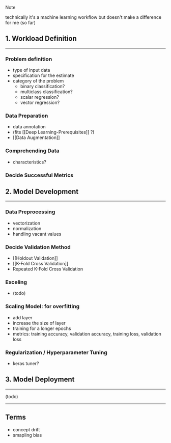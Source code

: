 >[!note]
>technically it's a machine learning workflow but doesn't make a difference for me (so far)

## 1. Workload Definition
---
### Problem definition
- type of input data
- specification for the estimate
- category of the problem
	- binary classification?
	- multiclass classification?
	- scalar regression?
	- vector regression?
### Data Preparation
- data annotation
- (fits [[Deep Learning-Prerequisites]] ?)
- [[Data Augmentation]]
### Comprehending Data
- characteristics?
### Decide Successful Metrics


## 2. Model Development
---
### Data Preprocessing
- vectorization
- normalization 
- handling vacant values
### Decide Validation Method
- [[Holdout Validation]]
- [[K-Fold Cross Validation]]
- Repeated K-Fold Cross Validation
### Exceling
- (todo)
### Scaling Model: for overfitting
- add layer
- increase the size of layer
- training for a longer epochs
- metrics: training accuracy, validation accuracy, training loss, validation loss
### Regularization / Hyperparameter Tuning
- keras tuner?

## 3. Model Deployment
---
(todo)



---
## Terms
- concept drift
- smapling bias
